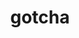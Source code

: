 ---
title: "gotcha"
layout: cache
categories: [package, v0.21.2]
meta: {"versions": ["1.0.4"], "compilers": ["cce@=15.0.1", "gcc@=11.1.0", "gcc@=11.4.0", "gcc@=9.4.0", "oneapi@=2023.2.0"], "oss": ["rhel8", "ubuntu20.04"], "platforms": ["linux"], "targets": ["neoverse_v1", "ppc64le", "x86_64_v3", "zen4"], "stacks": ["data-vis-sdk", "e4s", "e4s-cray-rhel", "e4s-neoverse_v1", "e4s-oneapi", "e4s-power", "root"], "num_specs": 7, "num_specs_by_stack": {"root": 7, "e4s-cray-rhel": 1, "e4s-neoverse_v1": 1, "e4s-power": 1, "data-vis-sdk": 2, "e4s": 1, "e4s-oneapi": 1}}
spec_details: [{"hash": "sy4ib2faycobxvhy3qyb6yju5c437ene", "compiler": "cce@=15.0.1", "versions": ["1.0.4"], "os": "rhel8", "platform": "linux", "target": "zen4", "variants": ["build_system=cmake", "build_type=Release", "generator=make", "~ipo", "~test"], "stacks": ["root", "e4s-cray-rhel"], "size": "-", "tarball": "https://binaries.spack.io/releases/v0.21.2/build_cache/linux-rhel8-zen4/cce-15.0.1/gotcha-1.0.4/linux-rhel8-zen4-cce-15.0.1-gotcha-1.0.4-sy4ib2faycobxvhy3qyb6yju5c437ene.spack"}, {"hash": "36fdcsar6s5nyhzxwbbupkgo5q4eqddy", "compiler": "gcc@=11.4.0", "versions": ["1.0.4"], "os": "ubuntu20.04", "platform": "linux", "target": "neoverse_v1", "variants": ["build_system=cmake", "build_type=Release", "generator=make", "~ipo", "~test"], "stacks": ["root", "e4s-neoverse_v1"], "size": "-", "tarball": "https://binaries.spack.io/releases/v0.21.2/build_cache/linux-ubuntu20.04-neoverse_v1/gcc-11.4.0/gotcha-1.0.4/linux-ubuntu20.04-neoverse_v1-gcc-11.4.0-gotcha-1.0.4-36fdcsar6s5nyhzxwbbupkgo5q4eqddy.spack"}, {"hash": "lvpeg277suxpjvyaprwa3vijksbe6iq4", "compiler": "gcc@=9.4.0", "versions": ["1.0.4"], "os": "ubuntu20.04", "platform": "linux", "target": "ppc64le", "variants": ["build_system=cmake", "build_type=Release", "generator=make", "~ipo", "~test"], "stacks": ["root", "e4s-power"], "size": "-", "tarball": "https://binaries.spack.io/releases/v0.21.2/build_cache/linux-ubuntu20.04-ppc64le/gcc-9.4.0/gotcha-1.0.4/linux-ubuntu20.04-ppc64le-gcc-9.4.0-gotcha-1.0.4-lvpeg277suxpjvyaprwa3vijksbe6iq4.spack"}, {"hash": "gbyb4btin5c7jcsi4aoywsdzqsi66s35", "compiler": "gcc@=11.1.0", "versions": ["1.0.4"], "os": "ubuntu20.04", "platform": "linux", "target": "x86_64_v3", "variants": ["build_system=cmake", "build_type=Release", "generator=make", "~ipo", "~test"], "stacks": ["root", "data-vis-sdk"], "size": "-", "tarball": "https://binaries.spack.io/releases/v0.21.2/build_cache/linux-ubuntu20.04-x86_64_v3/gcc-11.1.0/gotcha-1.0.4/linux-ubuntu20.04-x86_64_v3-gcc-11.1.0-gotcha-1.0.4-gbyb4btin5c7jcsi4aoywsdzqsi66s35.spack"}, {"hash": "2m5vvivrjpmjx4oe6isfs7kkbgwzfzd2", "compiler": "gcc@=11.1.0", "versions": ["1.0.4"], "os": "ubuntu20.04", "platform": "linux", "target": "x86_64_v3", "variants": ["build_system=cmake", "build_type=Release", "generator=make", "~ipo", "~test"], "stacks": ["root", "data-vis-sdk"], "size": "-", "tarball": "https://binaries.spack.io/releases/v0.21.2/build_cache/linux-ubuntu20.04-x86_64_v3/gcc-11.1.0/gotcha-1.0.4/linux-ubuntu20.04-x86_64_v3-gcc-11.1.0-gotcha-1.0.4-2m5vvivrjpmjx4oe6isfs7kkbgwzfzd2.spack"}, {"hash": "hmb7fbeq3ctawwheyw2z7xk4fujasi7n", "compiler": "gcc@=11.4.0", "versions": ["1.0.4"], "os": "ubuntu20.04", "platform": "linux", "target": "x86_64_v3", "variants": ["build_system=cmake", "build_type=Release", "generator=make", "~ipo", "~test"], "stacks": ["root", "e4s"], "size": "-", "tarball": "https://binaries.spack.io/releases/v0.21.2/build_cache/linux-ubuntu20.04-x86_64_v3/gcc-11.4.0/gotcha-1.0.4/linux-ubuntu20.04-x86_64_v3-gcc-11.4.0-gotcha-1.0.4-hmb7fbeq3ctawwheyw2z7xk4fujasi7n.spack"}, {"hash": "pn7nlei72encivntfr2jvhduc6rnqjc2", "compiler": "oneapi@=2023.2.0", "versions": ["1.0.4"], "os": "ubuntu20.04", "platform": "linux", "target": "x86_64_v3", "variants": ["build_system=cmake", "build_type=Release", "generator=make", "~ipo", "~test"], "stacks": ["e4s-oneapi", "root"], "size": "-", "tarball": "https://binaries.spack.io/releases/v0.21.2/build_cache/linux-ubuntu20.04-x86_64_v3/oneapi-2023.2.0/gotcha-1.0.4/linux-ubuntu20.04-x86_64_v3-oneapi-2023.2.0-gotcha-1.0.4-pn7nlei72encivntfr2jvhduc6rnqjc2.spack"}]
---